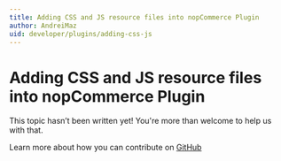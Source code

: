 ```yaml
---
title: Adding CSS and JS resource files into nopCommerce Plugin
author: AndreiMaz
uid: developer/plugins/adding-css-js
---
```

# Adding CSS and JS resource files into nopCommerce Plugin

This topic hasn’t been written yet! You're more than welcome to help us with that.

Learn more about how you can contribute on [GitHub](https://github.com/nopSolutions/nopCommerce-Docs/blob/master/CONTRIBUTING.md)
